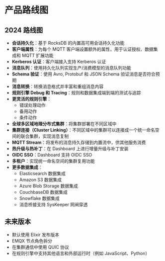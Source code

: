 # 产品路线图

## 2024 路线图

- **会话持久化**：基于 RocksDB 的内置高可用会话持久化功能
- **客户端属性**：为每个 MQTT 客户端设置额外的属性，用于认证授权、数据集成和 MQTT 扩展功能
- **Kerberos 认证**：客户端接入支持 Kerberos 认证
- **消息队列**：使用持久化队列实现生产/消费模型的消息队列功能
- **Schema 验证**：使用 Avro, Protobuf 和 JSON Schema 验证消息是否符合预期
- **消息转换**：转换消息格式并丰富和重组消息内容
- **规则引擎 Debug 和 Tracing**：规则和数据集成端到端的测试与追踪
- **更灵活的规则引擎**：
  - 错误处理动作
  - 备用动作
  - 条件动作
- **全球多区域地理分布式集群**：将集群部署在不同区域中
- **集群连接（Cluster Linking）**：不同区域中的集群可以连接成一个统一命名空间的联合集群，实现消息复制
- **MQTT Stream**：将发布的消息持久存储到内置流中，供其他服务消费
- **热升级与热补丁**：在 Dashboard 上进行增量升级与补丁安装
- **OIDC SSO**：Dashboard 支持 OIDC SSO
- **多租户**：实现统一命名空间的集群复用功能
- **更多数据集成**：
  - Elasticsearch 数据集成
  - Amazon S3 数据集成
  - Azure Blob Storage 数据集成
  - CouchbaseDB 数据集成
  - Snowflake 数据集成
  - 消息桥接支持 SysKeeper 网闸穿透

## 未来版本

- 默认使用 Elixir 发布版本
- EMQX 节点角色拆分
- 在集群通信中使用 QUIC 协议
- 在规则引擎中支持其他语言和外部运行时（例如 JavaScript、Python）
